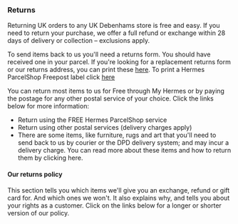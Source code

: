 ### Returns

Returning UK orders to any UK Debenhams store is free and easy. If you need to return your purchase,
we offer a full refund or exchange within 28 days of delivery or collection – exclusions apply.
 
 
 
 To send items back to us you'll need a returns form. You should have received one in your parcel.
 If you're looking for a replacement returns form or our returns address, you can print
 these [here](link_here). To print a Hermes ParcelShop Freepost label click [here](link_here)
 
 You can return most items to us for Free through My Hermes or by paying the postage for
 any other postal service of your choice. Click the links below for more information:
 
 * Return using the FREE Hermes ParcelShop service
 * Return using other postal services (delivery charges apply)
 * There are some items, like furniture, rugs and art that you'll need to send back to us by courier or the DPD delivery system; and may incur a delivery charge. You can read more about these items and how to return them by clicking here.
 
#### Our returns policy
 
 This section tells you which items we'll give you an exchange, refund or gift card for.
 And which ones we won't. It also explains why, and tells you about your rights as a customer.
 Click on the links below for a longer or shorter version of our policy.


